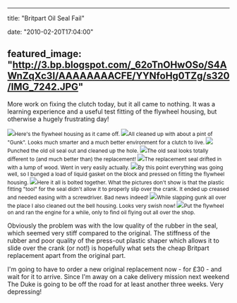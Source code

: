 
---
title: "Britpart Oil Seal Fail"

date: "2010-02-20T17:04:00"

featured_image: "http://3.bp.blogspot.com/_62oTnOHwOSo/S4AWnZqXc3I/AAAAAAAACFE/YYNfoHg0TZg/s320/IMG_7242.JPG"
---


More work on fixing the clutch today, but it all came to nothing.  It was a learning experience and a useful test fitting of the flywheel housing, but otherwise a hugely frustrating day!

<span style="font-size:85%;"><a href="http://3.bp.blogspot.com/_62oTnOHwOSo/S4AWnZqXc3I/AAAAAAAACFE/YYNfoHg0TZg/s1600-h/IMG_7242.JPG"><img src="/images/britpart-oil-seal-fail/IMG_7242.JPG"/></a>Here's the flywheel housing as it came off.
<a href="http://2.bp.blogspot.com/_62oTnOHwOSo/S4AWitCNGSI/AAAAAAAACE0/_wdke3cAGTo/s1600-h/IMG_7245.JPG"><img src="/images/britpart-oil-seal-fail/IMG_7245.JPG"/></a>All cleaned up with about a pint of "Gunk".  Looks much smarter and a much better environment for a clutch to live.
<a href="http://1.bp.blogspot.com/_62oTnOHwOSo/S4AWi_s7y8I/AAAAAAAACE8/jAjFTP4Txm8/s1600-h/IMG_7244.JPG"><img src="/images/britpart-oil-seal-fail/IMG_7244.JPG"/></a>Punched the old oil seal out and cleaned up the hole.
<a href="http://1.bp.blogspot.com/_62oTnOHwOSo/S4AWaCva4uI/AAAAAAAACEs/g2t_pTjFsWQ/s1600-h/IMG_7248.JPG"><img src="/images/britpart-oil-seal-fail/IMG_7248.JPG"/></a>The old seal looks totally different to (and much better than) the replacement!
<a href="http://4.bp.blogspot.com/_62oTnOHwOSo/S4AWZwa-G_I/AAAAAAAACEk/PYarbn4rzpo/s1600-h/IMG_7249.JPG"><img src="/images/britpart-oil-seal-fail/IMG_7249.JPG"/></a>The replacement seal drifted in with a lump of wood.  Went in very easily actually.
<a href="http://4.bp.blogspot.com/_62oTnOHwOSo/S4AWSyumQnI/AAAAAAAACEc/5B8Rdvmh1wU/s1600-h/IMG_7257.JPG"><img src="/images/britpart-oil-seal-fail/IMG_7257.JPG"/></a>By this point everything was going well, so I bunged a load of liquid gasket on the block and pressed on fitting the flywheel housing.
<a href="http://3.bp.blogspot.com/_62oTnOHwOSo/S4AWSccDnqI/AAAAAAAACEU/t-mAXzNpP-A/s1600-h/IMG_7259.JPG"><img src="/images/britpart-oil-seal-fail/IMG_7259.JPG"/></a>Here it all is bolted together.  What the pictures don't show is that the plastic fitting "tool" for the seal didn't allow it to properly slip over the crank.  It ended up creased and needed easing with a screwdriver.  Bad news indeed!
<a href="http://4.bp.blogspot.com/_62oTnOHwOSo/S4AWJxmaERI/AAAAAAAACEM/INsw6CPQlRM/s1600-h/IMG_7264.JPG"><img src="/images/britpart-oil-seal-fail/IMG_7264.JPG"/></a>While slapping gunk all over the place I also cleaned out the bell housing.  Looks very swish now!
<a href="http://3.bp.blogspot.com/_62oTnOHwOSo/S4AWJS3bC_I/AAAAAAAACEE/hr959EupvH0/s1600-h/IMG_7267.JPG"><img src="/images/britpart-oil-seal-fail/IMG_7267.JPG"/></a>Put the flywheel on and ran the engine for a while, only to find oil flying out all over the shop.</span>

Obviously the problem was with the low quality of the rubber in the seal, which seemed very stiff compared to the original.  The stiffness of the rubber and poor quality of the press-out plastic <span>shaper</span> which allows it to slide over the crank (or not!) is hopefully what sets the cheap <span>Britpart</span> replacement apart from the original part.

I'm going to have to order a new original replacement now - for £30 - and wait for it to arrive.  Since I'm away on a cake delivery mission next weekend The Duke is going to be off the road for at least another three weeks.  Very depressing!